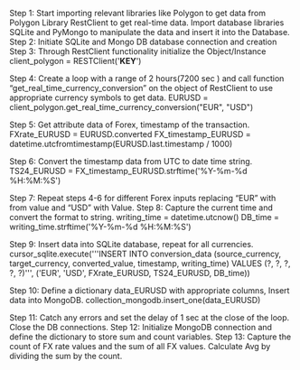 Step 1: Start importing relevant libraries like Polygon to get data from Polygon Library RestClient to get real-time data. Import database libraries SQLite and PyMongo to manipulate the data and insert it into the Database. 
Step 2: Initiate SQLite and Mongo DB database connection and creation
Step 3: Through RestClient functionality initialize the Object/Instance
client_polygon = RESTClient('**KEY**')

Step 4: Create a loop with a range of 2 hours(7200 sec ) and call function “get_real_time_currency_conversion” on the object of RestClient to use appropriate currency symbols to get data.
EURUSD = client_polygon.get_real_time_currency_conversion("EUR", "USD")

Step 5: Get attribute data of Forex, timestamp of the transaction. 
FXrate_EURUSD = EURUSD.converted
FX_timestamp_EURUSD = datetime.utcfromtimestamp(EURUSD.last.timestamp / 1000)

Step 6: Convert the timestamp data from UTC to date time string.
TS24_EURUSD = FX_timestamp_EURUSD.strftime('%Y-%m-%d %H:%M:%S')

Step 7: Repeat steps 4-6 for different Forex inputs replacing “EUR” with from value and “USD” with Value.
Step 8: Capture the current time and convert the format to string.
 writing_time = datetime.utcnow()
 DB_time = writing_time.strftime('%Y-%m-%d %H:%M:%S')

Step 9: Insert data into SQLite database, repeat for all currencies.
cursor_sqlite.execute('''INSERT INTO conversion_data 
                                  (source_currency, target_currency, converted_value, timestamp, writing_time) 
                                  VALUES (?, ?, ?, ?, ?)''', 
                                  ('EUR', 'USD', FXrate_EURUSD, TS24_EURUSD,            DB_time))

Step 10: Define a dictionary  data_EURUSD with appropriate columns, Insert data into MongoDB.
collection_mongodb.insert_one(data_EURUSD)

Step 11: Catch any errors and set the delay of 1 sec at the close of the loop. Close the DB connections. 
Step 12: Initialize MongoDB connection and define the dictionary to store sum and count variables.
Step 13: Capture the count of FX rate values and the sum of all FX values. Calculate Avg by dividing the sum by the count. 
